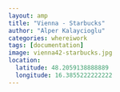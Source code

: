 ```yaml
---
layout: amp
title: "Vienna - Starbucks"
author: "Alper Kalaycioglu"
categories: whereiwork
tags: [documentation]
image: vienna42-starbucks.jpg
location:
  latitude: 48.2059138888889
  longitude: 16.3855222222222
---
```

